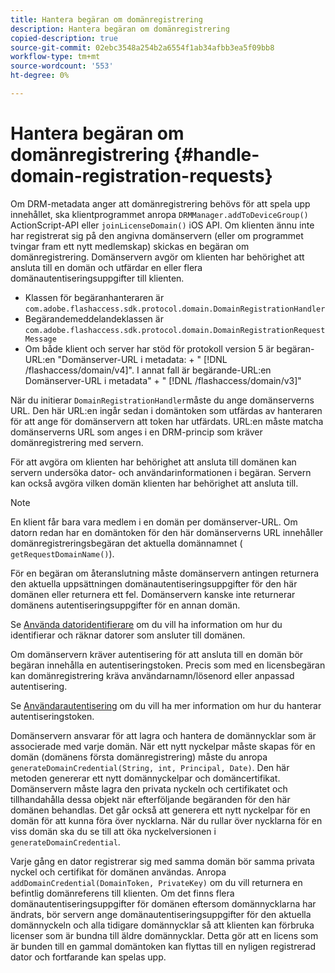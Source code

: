 ```yaml
---
title: Hantera begäran om domänregistrering
description: Hantera begäran om domänregistrering
copied-description: true
source-git-commit: 02ebc3548a254b2a6554f1ab34afbb3ea5f09bb8
workflow-type: tm+mt
source-wordcount: '553'
ht-degree: 0%

---
```


# Hantera begäran om domänregistrering {#handle-domain-registration-requests}

Om DRM-metadata anger att domänregistrering behövs för att spela upp innehållet, ska klientprogrammet anropa `DRMManager.addToDeviceGroup()` ActionScript-API eller `joinLicenseDomain()` iOS API. Om klienten ännu inte har registrerat sig på den angivna domänservern (eller om programmet tvingar fram ett nytt medlemskap) skickas en begäran om domänregistrering. Domänservern avgör om klienten har behörighet att ansluta till en domän och utfärdar en eller flera domänautentiseringsuppgifter till klienten.

* Klassen för begäranhanteraren är `com.adobe.flashaccess.sdk.protocol.domain.DomainRegistrationHandler`
* Begärandemeddelandeklassen är `com.adobe.flashaccess.sdk.protocol.domain.DomainRegistrationRequestMessage`
* Om både klient och server har stöd för protokoll version 5 är begäran-URL:en &quot;Domänserver-URL i metadata: + &quot; [!DNL /flashaccess/domain/v4]&quot;. I annat fall är begärande-URL:en Domänserver-URL i metadata&quot; + &quot; [!DNL /flashaccess/domain/v3]&quot;

När du initierar `DomainRegistrationHandler`måste du ange domänserverns URL. Den här URL:en ingår sedan i domäntoken som utfärdas av hanteraren för att ange för domänservern att token har utfärdats. URL:en måste matcha domänserverns URL som anges i en DRM-princip som kräver domänregistrering med servern.

För att avgöra om klienten har behörighet att ansluta till domänen kan servern undersöka dator- och användarinformationen i begäran. Servern kan också avgöra vilken domän klienten har behörighet att ansluta till.

>[!NOTE]
>
>En klient får bara vara medlem i en domän per domänserver-URL. Om datorn redan har en domäntoken för den här domänserverns URL innehåller domänregistreringsbegäran det aktuella domännamnet ( `getRequestDomainName()`).

För en begäran om återanslutning måste domänservern antingen returnera den aktuella uppsättningen domänautentiseringsuppgifter för den här domänen eller returnera ett fel. Domänservern kanske inte returnerar domänens autentiseringsuppgifter för en annan domän.

Se [Använda datoridentifierare](../../protecting-content/implementing-the-license-server/processing-drm-requests.md#use-machine-identifiers) om du vill ha information om hur du identifierar och räknar datorer som ansluter till domänen.

Om domänservern kräver autentisering för att ansluta till en domän bör begäran innehålla en autentiseringstoken. Precis som med en licensbegäran kan domänregistrering kräva användarnamn/lösenord eller anpassad autentisering.

Se [Användarautentisering](../../protecting-content/implementing-the-license-server/processing-drm-requests.md#user-authentication) om du vill ha mer information om hur du hanterar autentiseringstoken.

Domänservern ansvarar för att lagra och hantera de domännycklar som är associerade med varje domän. När ett nytt nyckelpar måste skapas för en domän (domänens första domänregistrering) måste du anropa `generateDomainCredential(String, int, Principal, Date)`. Den här metoden genererar ett nytt domännyckelpar och domäncertifikat. Domänservern måste lagra den privata nyckeln och certifikatet och tillhandahålla dessa objekt när efterföljande begäranden för den här domänen behandlas. Det går också att generera ett nytt nyckelpar för en domän för att kunna föra över nycklarna. När du rullar över nycklarna för en viss domän ska du se till att öka nyckelversionen i `generateDomainCredential`.

Varje gång en dator registrerar sig med samma domän bör samma privata nyckel och certifikat för domänen användas. Anropa `addDomainCredential(DomainToken, PrivateKey)` om du vill returnera en befintlig domänreferens till klienten. Om det finns flera domänautentiseringsuppgifter för domänen eftersom domännycklarna har ändrats, bör servern ange domänautentiseringsuppgifter för den aktuella domännyckeln och alla tidigare domännycklar så att klienten kan förbruka licenser som är bundna till äldre domännycklar. Detta gör att en licens som är bunden till en gammal domäntoken kan flyttas till en nyligen registrerad dator och fortfarande kan spelas upp.
